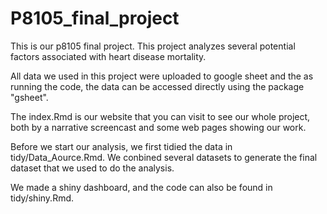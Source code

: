 # P8105_final_project

This is our p8105 final project. This project analyzes several potential factors associated with heart disease mortality. 

All data we used in this project were uploaded to google sheet and the as running the code, the data can be accessed directly using the package "gsheet". 

The index.Rmd is our website that you can visit to see our whole project, both by a narrative screencast and some web pages showing our work.  

Before we start our analysis, we first tidied the data in tidy/Data_Aource.Rmd. We conbined several datasets to generate the final dataset that we used to do the analysis.

We made a shiny dashboard, and the code can also be found in tidy/shiny.Rmd. 


